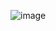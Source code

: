 ![image](https://github.com/IrinaRakova/homeworkAQA7/assets/144940283/e257f382-b23c-4f69-8cf3-0532e68956ae)
